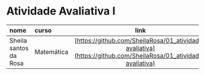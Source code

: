 # Atividade Avaliativa I

|nome               | curso      | link  
|:------------------|:-----------|:-----:
| Sheila santos da Rosa | Matemática | [https://github.com/SheilaRosa/01_atividade-avaliativa](https://github.com/SheilaRosa/01_atividade-avaliativa)
